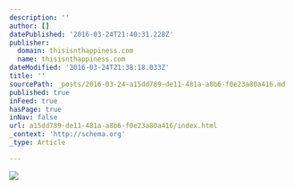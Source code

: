 ```yaml
---
description: ''
author: []
datePublished: '2016-03-24T21:40:31.228Z'
publisher:
  domain: thisisnthappiness.com
  name: thisisnthappiness.com
dateModified: '2016-03-24T21:38:18.033Z'
title: ''
sourcePath: _posts/2016-03-24-a15dd789-de11-481a-a8b6-f0e23a80a416.md
published: true
inFeed: true
hasPage: true
inNav: false
url: a15dd789-de11-481a-a8b6-f0e23a80a416/index.html
_context: 'http://schema.org'
_type: Article

---
```

![](http://40.media.tumblr.com/5c74cabc4e3212687a5c88184940cd81/tumblr_o4i7t77zVx1qz6f9yo6_500.jpg)